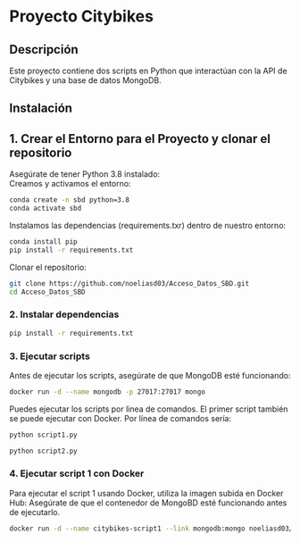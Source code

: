 # Proyecto Citybikes

## Descripción
Este proyecto contiene dos scripts en Python que interactúan con la API de Citybikes y una base de datos MongoDB. 

## Instalación

## 1. Crear el Entorno para el Proyecto y clonar el repositorio

Asegúrate de tener Python 3.8 instalado:   
Creamos y activamos el entorno:
```bash
conda create -n sbd python=3.8
conda activate sbd
```
Instalamos las dependencias (requirements.txr) dentro de nuestro entorno:
```bash
conda install pip
pip install -r requirements.txt
```
Clonar el repositorio:
```bash
git clone https://github.com/noeliasd03/Acceso_Datos_SBD.git
cd Acceso_Datos_SBD
```
### 2. Instalar dependencias  
```bash
pip install -r requirements.txt
```
### 3. Ejecutar scripts
Antes de ejecutar los scripts, asegúrate de que MongoDB esté funcionando: 
```bash
docker run -d --name mongodb -p 27017:27017 mongo
```
Puedes ejecutar los scripts por linea de comandos. El primer script también se puede ejecutar con Docker. Por línea de comandos sería:  
```bash
python script1.py
```
```bash
python script2.py
```
### 4. Ejecutar script 1 con Docker
Para ejecutar el script 1 usando Docker, utiliza la imagen subida en Docker Hub:
Asegúrate de que el contenedor de MongoBD esté funcionando antes de ejecutarlo.
```bash
docker run -d --name citybikes-script1 --link mongodb:mongo noeliasd03/citybikes-script1
```
